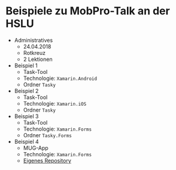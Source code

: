 # Beispiele zu MobPro-Talk an der HSLU
* Administratives
  * 24.04.2018
  * Rotkreuz
  * 2 Lektionen
* Beispiel 1
  * Task-Tool
  * Technologie: `Xamarin.Android`
  * Ordner `Tasky`
* Beispiel 2
  * Task-Tool
  * Technologie: `Xamarin.iOS`
  * Ordner `Tasky`
* Beispiel 3
  * Task-Tool
  * Technologie: `Xamarin.Forms`
  * Ordner `Tasky.Forms`
* Beispiel 4
  * MUG-App
  * Technologie: `Xamarin.Forms`
  * [Eigenes Repository](https://github.com/thomaskaelin/MUG_Zentralschweiz/tree/master/2017_Testing)
